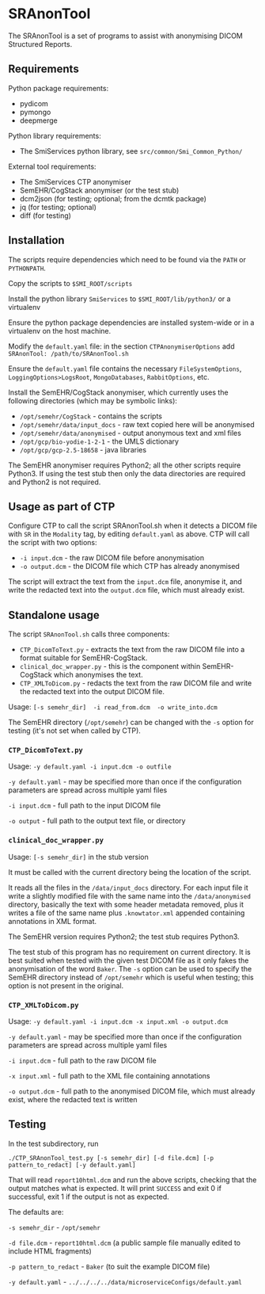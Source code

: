 # SRAnonTool

The SRAnonTool is a set of programs to assist with anonymising DICOM Structured Reports.

## Requirements

Python package requirements:
* pydicom
* pymongo
* deepmerge

Python library requirements:
* The SmiServices python library, see `src/common/Smi_Common_Python/`

External tool requirements:
* The SmiServices CTP anonymiser
* SemEHR/CogStack anonymiser (or the test stub)
* dcm2json (for testing; optional; from the dcmtk package)
* jq (for testing; optional)
* diff (for testing)

## Installation

The scripts require dependencies which need to be found via the `PATH` or `PYTHONPATH`.

Copy the scripts to `$SMI_ROOT/scripts`

Install the python library `SmiServices` to `$SMI_ROOT/lib/python3/` or a virtualenv

Ensure the python package dependencies are installed system-wide or in a virtualenv on the host machine.

Modify the `default.yaml` file: in the section `CTPAnonymiserOptions` add `SRAnonTool: /path/to/SRAnonTool.sh`

Ensure the `default.yaml` file contains the necessary `FileSystemOptions`, `LoggingOptions>LogsRoot`, `MongoDatabases`, `RabbitOptions`, etc.

Install the SemEHR/CogStack anonymiser, which currently uses the following directories (which may be symbolic links):

* `/opt/semehr/CogStack` - contains the scripts
* `/opt/semehr/data/input_docs` - raw text copied here will be anonymised
* `/opt/semehr/data/anonymised` - output anonymous text and xml files
* `/opt/gcp/bio-yodie-1-2-1` - the UMLS dictionary
* `/opt/gcp/gcp-2.5-18658` - java libraries

The SemEHR anonymiser requires Python2; all the other scripts require Python3.
If using the test stub then only the data directories are required and Python2 is not required.

## Usage as part of CTP

Configure CTP to call the script SRAnonTool.sh when it detects a DICOM file with `SR` in the `Modality` tag, by editing `default.yaml` as above. CTP will call the script with two options:
* `-i input.dcm` - the raw DICOM file before anonymisation
* `-o output.dcm` - the DICOM file which CTP has already anonymised

The script will extract the text from the `input.dcm` file, anonymise it, and write the redacted text into the `output.dcm` file, which must already exist.

## Standalone usage

The script `SRAnonTool.sh` calls three components:

* `CTP_DicomToText.py` - extracts the text from the raw DICOM file into a format suitable for SemEHR-CogStack.
* `clinical_doc_wrapper.py` - this is the component within SemEHR-CogStack which anonymises the text.
* `CTP_XMLToDicom.py` - redacts the text from the raw DICOM file and write the redacted text into the output DICOM file.

Usage: `[-s semehr_dir]  -i read_from.dcm  -o write_into.dcm`

The SemEHR directory (`/opt/semehr`) can be changed with the `-s` option for testing (it's not set when called by CTP).

### `CTP_DicomToText.py`

Usage: `-y default.yaml -i input.dcm -o outfile`

`-y default.yaml` - may be specified more than once if the configuration parameters are spread across multiple yaml files

`-i input.dcm` - full path to the input DICOM file

`-o output` - full path to the output text file, or directory

### `clinical_doc_wrapper.py`

Usage: `[-s semehr_dir]` in the stub version

It must be called with the current directory being the location of the script.

It reads all the files in the `/data/input_docs` directory. For each input file it write a slightly modified file with the same name into the `/data/anonymised` directory, basically the text with some header metadata removed, plus it writes a file of the same name plus `.knowtator.xml` appended containing annotations in XML format.

The SemEHR version requires Python2; the test stub requires Python3.

The test stub of this program has no requirement on current directory. It is best suited when tested with the given test DICOM file as it only fakes the anonymisation of the word `Baker`. The `-s` option can be used to specify the SemEHR directory instead of `/opt/semehr` which is useful when testing; this option is not present in the original.

### `CTP_XMLToDicom.py`

Usage: `-y default.yaml -i input.dcm -x input.xml -o output.dcm`

`-y default.yaml` - may be specified more than once if the configuration parameters are spread across multiple yaml files

`-i input.dcm` - full path to the raw DICOM file

`-x input.xml` - full path to the XML file containing annotations

`-o output.dcm` - full path to the anonymised DICOM file, which must already exist, where the redacted text is written


## Testing

In the test subdirectory, run

```
./CTP_SRAnonTool_test.py [-s semehr_dir] [-d file.dcm] [-p pattern_to_redact] [-y default.yaml]
```

That will read `report10html.dcm` and run the above scripts, checking that the output matches what is expected.
It will print `SUCCESS` and exit 0 if successful, exit 1 if the output is not as expected.

The defaults are:

`-s semehr_dir` - `/opt/semehr`

`-d file.dcm` - `report10html.dcm` (a public sample file manually edited to include HTML fragments)

`-p pattern_to_redact` - `Baker` (to suit the example DICOM file)

`-y default.yaml` - `../../../../data/microserviceConfigs/default.yaml`
